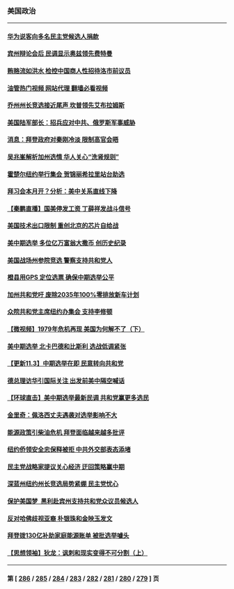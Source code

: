 ### 美国政治
---
#### [华为说客向多名民主党候选人捐款](../../pages/ncid1078159/n13859256.md?11041645) 
#### [宾州辩论会后 民调显示奥兹领先费特曼](../../pages/ncid1078159/n13859175.md?11041645) 
#### [贿赂流如洪水 检控中国商人性招待洛市前议员](../../pages/ncid1078159/n13859223.md?11041645) 
#### [油管热门视频 网站代理 翻墙必看视频](http://132.145.103.77:81/youtube.html?11041645)
#### [乔州州长竞选接近尾声 坎普领先艾布拉姆斯](../../pages/ncid1078159/n13859089.md?11041645) 
#### [美国陆军部长：招兵应对中共、俄罗斯军事威胁](../../pages/ncid1078159/n13859185.md?11041645) 
#### [消息：拜登政府对秦刚冷淡 限制高官会晤](../../pages/ncid1078159/n13859038.md?11041645) 
#### [吴兆峯解析加州选情 华人关心“洗肾规则”](../../pages/ncid1078159/n13859137.md?11041645) 
#### [霍楚尔纽约举行集会 贺锦丽希拉里站台助选](../../pages/ncid1078159/n13859085.md?11041645) 
#### [拜习会本月开？分析：美中关系直线下降](../../pages/ncid1078159/n13858925.md?11041645) 
#### [【秦鹏直播】国美停发工资 丁薛祥发战斗信号](../../pages/ncid1078159/n13859067.md?11041645) 
#### [美国技术出口限制 重创北京的芯片自给战](../../pages/ncid1078159/n13859009.md?11041645) 
#### [美中期选举 多位亿万富翁大撒币 创历史纪录](../../pages/ncid1078159/n13858938.md?11041645) 
#### [美国战场州参院竞选 警察支持共和党人](../../pages/ncid1078159/n13858862.md?11041645) 
#### [橙县用GPS 定位选票 确保中期选举公平](../../pages/ncid1078159/n13858973.md?11041645) 
#### [加州共和党吁 废除2035年100%零排放新车计划](../../pages/ncid1078159/n13858963.md?11041645) 
#### [众院共和党主席纽约办集会 支持李修顿](../../pages/ncid1078159/n13858822.md?11041645) 
#### [【微视频】1979年危机再现 美国为何解不了（下）](../../pages/ncid1078159/n13858870.md?11041645) 
#### [美中期选举 北卡巴德和比斯利 选战低调紧张](../../pages/ncid1078159/n13858726.md?11041645) 
#### [【更新11.3】中期选举在即 民意转向共和党](../../pages/ncid1078159/n13858154.md?11041645) 
#### [德总理访华引国际关注 出发前美中隔空喊话](../../pages/ncid1078159/n13858611.md?11041645) 
#### [【环球直击】美中期选举最新民调 共和党赢更多选民](../../pages/ncid1078159/n13858118.md?11041645) 
#### [金里奇：佩洛西丈夫遇袭对选举影响不大](../../pages/ncid1078159/n13858518.md?11041645) 
#### [能源政策引柴油危机 拜登面临越来越多批评](../../pages/ncid1078159/n13858261.md?11041645) 
#### [纽约侨领安全忠保释被拒 中共外交部表态添堵](../../pages/ncid1078159/n13858406.md?11041645) 
#### [民主党战略家提议关心经济 迂回策略赢中期](../../pages/ncid1078159/n13858167.md?11041645) 
#### [深蓝州纽约州长竞选局势紧绷 民主党忧心](../../pages/ncid1078159/n13858230.md?11041645) 
#### [保护美国梦  黑利赴宾州支持共和党众议员候选人](../../pages/ncid1078159/n13858290.md?11041645) 
#### [反对哈佛歧视亚裔 朴银珠和金映玉发文](../../pages/ncid1078159/n13858281.md?11041645) 
#### [拜登拨130亿补助家庭能源账单 被批选举噱头](../../pages/ncid1078159/n13858227.md?11041645) 
#### [【思想领袖】狄龙：讽刺和现实变得不可分割（上）](../../pages/ncid1078159/n13840955.md?11041645) 

---
#### 第 [ [286](./286.md?11041645) / [285](./285.md?11041645) / [284](./284.md?11041645) / [283](./283.md?11041645) / [282](./282.md?11041645) / [281](./281.md?11041645) / [280](./280.md?11041645) / [279](./279.md?11041645) ] 页
